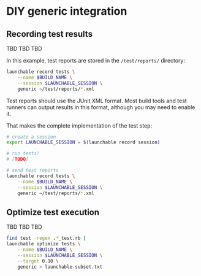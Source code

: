 # DIY generic integration

<a name="record-tests"></a>
## Recording test results

TBD TBD TBD

In this example, test reports are stored in the `/test/reports/` directory:

```bash
launchable record tests \
    --name $BUILD_NAME \
    --session $LAUNCHABLE_SESSION \
    generic ~/test/reports/*.xml
```

Test reports should use the JUnit XML format. Most build tools and test runners can output results in this format, although you may need to enable it.

That makes the complete implementation of the test step:

```bash
# create a session
export LAUNCHABLE_SESSION = $(launchable record session)

# run tests!
# [TODO]

# send test reports
launchable record tests \
    --name $BUILD_NAME \
    --session $LAUNCHABLE_SESSION \
    generic ~/test/reports/*.xml
```

<a name="optimize-tests"></a>
## Optimize test execution

TBD TBD TBD

```bash
find test -regex .*_test.rb | 
launchable optimize tests \
    --name $BUILD_NAME \
    --session $LAUNCHABLE_SESSION \
    --target 0.10 \
    generic > launchable-subset.txt
```
